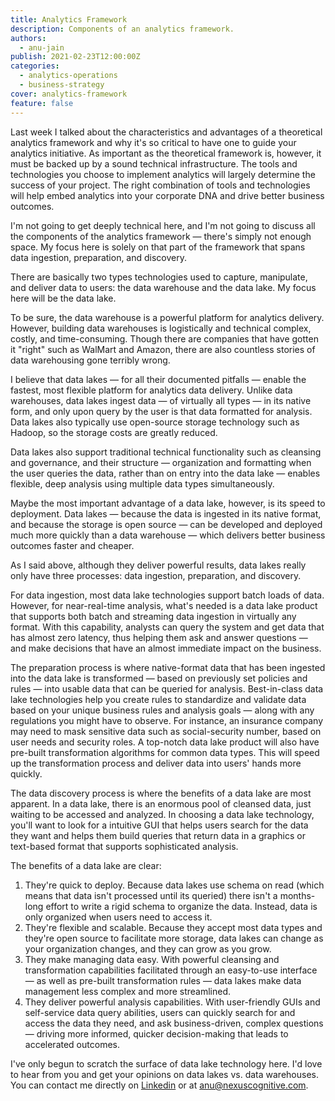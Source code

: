 ```yaml
---
title: Analytics Framework
description: Components of an analytics framework.
authors:
  - anu-jain
publish: 2021-02-23T12:00:00Z
categories:
  - analytics-operations
  - business-strategy
cover: analytics-framework
feature: false
---
```


Last week I talked about the characteristics and advantages of a
theoretical analytics framework and why it's so critical to have one to
guide your analytics initiative. As important as the theoretical
framework is, however, it must be backed up by a sound technical
infrastructure. The tools and technologies you choose to implement
analytics will largely determine the success of your project. The right
combination of tools and technologies will help embed analytics into
your corporate DNA and drive better business outcomes.

I'm not going to get deeply technical here, and I'm not going to discuss
all the components of the analytics framework — there's simply not
enough space. My focus here is solely on that part of the framework that
spans data ingestion, preparation, and discovery.

There are basically two types technologies
used to capture, manipulate, and deliver data to users: the data
warehouse and the data lake. My focus here will be the data lake.

To be sure, the data warehouse is a powerful platform for analytics
delivery. However, building data warehouses is logistically and
technical complex, costly, and time-consuming. Though there are
companies that have gotten it "right" such as WalMart and Amazon, there
are also countless stories of data warehousing gone terribly wrong.

I believe that data lakes — for all their documented pitfalls — enable
the fastest, most flexible platform for analytics data delivery. Unlike
data warehouses, data lakes ingest data — of virtually all types — in
its native form, and only upon query by the user is that data formatted
for analysis. Data lakes also typically use open-source storage
technology such as Hadoop, so the storage costs are greatly reduced.

Data lakes also support traditional technical functionality such as
cleansing and governance, and their structure — organization and
formatting when the user queries the data, rather than on entry into the
data lake — enables flexible, deep analysis using multiple data types
simultaneously.

Maybe the most important advantage of a data lake, however, is its speed
to deployment. Data lakes — because the data is ingested in its native
format, and because the storage is open source — can be developed and
deployed much more quickly than a data warehouse — which delivers better
business outcomes faster and cheaper.

As I said above, although they deliver powerful results, data lakes
really only have three processes: data ingestion, preparation, and
discovery.

For data ingestion, most data lake technologies support batch loads of
data. However, for near-real-time analysis, what's needed is a data lake
product that supports both batch and streaming data ingestion in
virtually any format. With this capability, analysts can query the
system and get data that has almost zero latency, thus helping them ask
and answer questions — and make decisions that have an almost immediate
impact on the business.

The preparation process is where native-format data that has been
ingested into the data lake is transformed — based on previously set
policies and rules — into usable data that can be queried for analysis.
Best-in-class data lake technologies help you create rules to
standardize and validate data based on your unique business rules and
analysis goals — along with any regulations you might have to observe.
For instance, an insurance company may need to mask sensitive data such
as social-security number, based on user needs and security roles. A
top-notch data lake product will also have pre-built transformation
algorithms for common data types. This will speed up the transformation
process and deliver data into users' hands more quickly.

The data discovery process is where the benefits of a data lake are most
apparent. In a data lake, there is an enormous pool of cleansed data,
just waiting to be accessed and analyzed. In choosing a data lake
technology, you'll want to look for a intuitive GUI that helps users
search for the data they want and helps them build queries that return
data in a graphics or text-based format that supports sophisticated
analysis.

The benefits of a data lake are clear:

1. They're quick to deploy. Because data lakes use schema on read
    (which means that data isn't processed until its queried) there
    isn't a months-long effort to write a rigid schema to organize the
    data. Instead, data is only organized when users need to access it.
2. They're flexible and scalable. Because they accept most data types
    and they're open source to facilitate more storage, data lakes can
    change as your organization changes, and they can grow as you grow.
3. They make managing data easy. With powerful cleansing and
    transformation capabilities facilitated through an easy-to-use
    interface — as well as pre-built transformation rules — data lakes
    make data management less complex and more streamlined.
4. They deliver powerful analysis capabilities. With user-friendly GUIs
    and self-service data query abilities, users can quickly search for
    and access the data they need, and ask business-driven, complex
    questions — driving more informed, quicker decision-making that
    leads to accelerated outcomes.

I've only begun to scratch the surface of data lake technology here. I'd
love to hear from you and get your opinions on data lakes vs. data warehouses.
You can contact me directly on [Linkedin](https://www.linkedin.com/in/anujain/)
or at <anu@nexuscognitive.com>.
